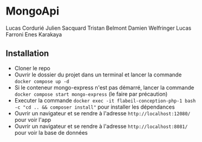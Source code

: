 # MongoApi

Lucas Cordurié
Julien Sacquard
Tristan Belmont
Damien Welfringer
Lucas Farroni
Enes Karakaya

## Installation

- Cloner le repo
- Ouvrir le dossier du projet dans un terminal et lancer la commande `docker compose up -d`
- Si le conteneur mongo-express n'est pas démarré, lancer la commande `docker compose start mongo-express` (le faire par précaution)
- Executer la commande `docker exec -it flabeil-conception-php-1 bash -c "cd .. && composer install"` pour installer les dépendances
- Ouvrir un navigateur et se rendre à l'adresse `http://localhost:12080/` pour voir l'app
- Ouvrir un navigateur et se rendre à l'adresse `http://localhost:8081/` pour voir la base de données
